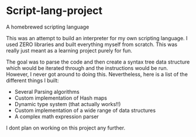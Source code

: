 # Script-lang-project
A homebrewed scripting language

This was an attempt to build an interpreter for my own scripting language. I used ZERO libraries and built everything myself from scratch. This was really just meant as a learning project purely for fun.

The goal was to parse the code and then create a syntax tree data structure which would be iterated through and the instructions would be run. However, I never got around to doing this. Nevertheless, here is a list of the different things I built:

- Several Parsing algorithms
- Custom implementation of Hash maps
- Dynamic type system (that actually works!!)
- Custom implementation of a wide range of data structures
- A complex math expression parser

I dont plan on working on this project any further.
